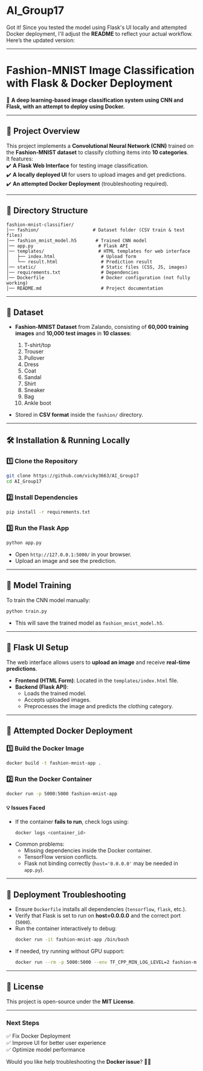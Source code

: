 # AI_Group17

Got it! Since you tested the model using Flask's UI locally and attempted Docker deployment, I'll adjust the **README** to reflect your actual workflow. Here’s the updated version:

---

# **Fashion-MNIST Image Classification with Flask & Docker Deployment**
🚀 **A deep learning-based image classification system using CNN and Flask, with an attempt to deploy using Docker.**  

---

## **📌 Project Overview**
This project implements a **Convolutional Neural Network (CNN)** trained on the **Fashion-MNIST dataset** to classify clothing items into **10 categories**.  
It features:  
✔️ **A Flask Web Interface** for testing image classification.  
✔️ **A locally deployed UI** for users to upload images and get predictions.  
✔️ **An attempted Docker Deployment** (troubleshooting required).  

---

## **📂 Directory Structure**
```
fashion-mnist-classifier/
│── fashion/                    # Dataset folder (CSV train & test files)
│── fashion_mnist_model.h5       # Trained CNN model
│── app.py                        # Flask API
│── templates/                    # HTML templates for web interface
│   ├── index.html                 # Upload form
│   └── result.html                # Prediction result
│── static/                        # Static files (CSS, JS, images)
│── requirements.txt               # Dependencies
│── Dockerfile                     # Docker configuration (not fully working)
│── README.md                      # Project documentation
```

---

## **📌 Dataset**
- **Fashion-MNIST Dataset** from Zalando, consisting of **60,000 training images** and **10,000 test images** in **10 classes**:
  1. T-shirt/top  
  2. Trouser  
  3. Pullover  
  4. Dress  
  5. Coat  
  6. Sandal  
  7. Shirt  
  8. Sneaker  
  9. Bag  
  10. Ankle boot

- Stored in **CSV format** inside the `fashion/` directory.

---

## **🛠 Installation & Running Locally**
### **1️⃣ Clone the Repository**
```bash
git clone https://github.com/vicky3663/AI_Group17
cd AI_Group17
```

### **2️⃣ Install Dependencies**
```bash
pip install -r requirements.txt
```

### **3️⃣ Run the Flask App**
```bash
python app.py
```
- Open `http://127.0.0.1:5000/` in your browser.
- Upload an image and see the prediction.

---

## **📌 Model Training**
To train the CNN model manually:
```python
python train.py
```
- This will save the trained model as `fashion_mnist_model.h5`.

---

## **📌 Flask UI Setup**
The web interface allows users to **upload an image** and receive **real-time predictions**.

- **Frontend (HTML Form)**: Located in the `templates/index.html` file.
- **Backend (Flask API)**:
  - Loads the trained model.
  - Accepts uploaded images.
  - Preprocesses the image and predicts the clothing category.

---

## **🚀 Attempted Docker Deployment**
### **1️⃣ Build the Docker Image**
```bash
docker build -t fashion-mnist-app .
```

### **2️⃣ Run the Docker Container**
```bash
docker run -p 5000:5000 fashion-mnist-app
```

#### **💡 Issues Faced**
- If the container **fails to run**, check logs using:
  ```bash
  docker logs <container_id>
  ```
- Common problems:
  - Missing dependencies inside the Docker container.
  - TensorFlow version conflicts.
  - Flask not binding correctly (`host='0.0.0.0'` may be needed in `app.py`).

---

## **📌 Deployment Troubleshooting**
- Ensure `Dockerfile` installs all dependencies (`tensorflow`, `flask`, etc.).
- Verify that Flask is set to run on **host=0.0.0.0** and the correct port (`5000`).
- Run the container interactively to debug:
  ```bash
  docker run -it fashion-mnist-app /bin/bash
  ```
- If needed, try running without GPU support:
  ```bash
  docker run --rm -p 5000:5000 --env TF_CPP_MIN_LOG_LEVEL=2 fashion-mnist-app
  ```

---

## **📜 License**
This project is open-source under the **MIT License**.

---

### **Next Steps**
✅ Fix Docker Deployment  
✅ Improve UI for better user experience  
✅ Optimize model performance  

Would you like help troubleshooting the **Docker issue**? 🚀🐳